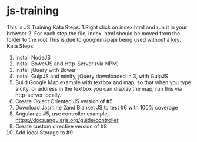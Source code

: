 # js-training
This is JS Training Kata
Steps:
1.Right click on index.html and run it in your browser
2. For each step,the file, index. html should be moved from the folder to the root
    This is due to googlemapapi being used without a key.
Kata Steps:

1.	Install NodeJS
2.	Install BowerJS and Http-Server  (via NPM)
3.	Install jQuery with Bower
4.	Install GulpJS and minify, jQuery downloaded in 3, with GulpJS
5.	Build Google Map example with textbox and map, so that when you type a city, or address in the textbox you can display the map, run this via http-server locally.
6.	Create Object Oriented JS version of #5
7.	Download Jasmine 2and Blanket JS  to test #6 with 100% coverage
8.	Angularize #5, use controller example, https://docs.angularjs.org/guide/controller
9.	Create custom directive version of #8
10.	Add local Storage to #9

